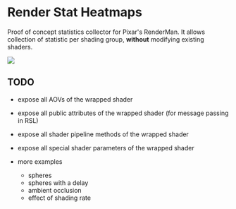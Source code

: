 Render Stat Heatmaps
====================

Proof of concept statistics collector for Pixar's RenderMan. It allows collection of statistic per shading group, **without** modifying existing shaders.

<img src="http://mikeboers.com/imgsizer/blog/2013-07-15-heatmaps/matte-HD.time.jpeg?h=300&m=crop&v=UeQ9JA&w=400&s=eRaAXX-YpZ8nzK4w16sJWe6iPis" />

TODO
----

- expose all AOVs of the wrapped shader
- expose all public attributes of the wrapped shader (for message passing in RSL)
- expose all shader pipeline methods of the wrapped shader
- expose all special shader parameters of the wrapped shader

- more examples
  - spheres
  - spheres with a delay
  - ambient occlusion
  - effect of shading rate

